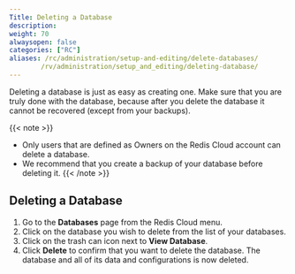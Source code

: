 ```yaml
---
Title: Deleting a Database
description:
weight: 70
alwaysopen: false
categories: ["RC"]
aliases: /rc/administration/setup-and-editing/delete-databases/
        /rv/administration/setup_and_editing/deleting-database/
---
```

Deleting a database is just as easy as creating one.
Make sure that you are truly done with the database,
because after you delete the database it cannot be recovered (except from your backups).

{{< note >}}
- Only users that are defined as Owners on the Redis Cloud account can delete a database.
- We recommend that you create a backup of your database before deleting it.
{{< /note >}}

## Deleting a Database

1. Go to the **Databases** page from the Redis Cloud menu.
1. Click on the database you wish to delete from the list of your databases.
1. Click on the trash can icon next to **View Database**.
1. Click **Delete** to confirm that you want to delete the database.
    The database and all of its data and configurations is now deleted.
